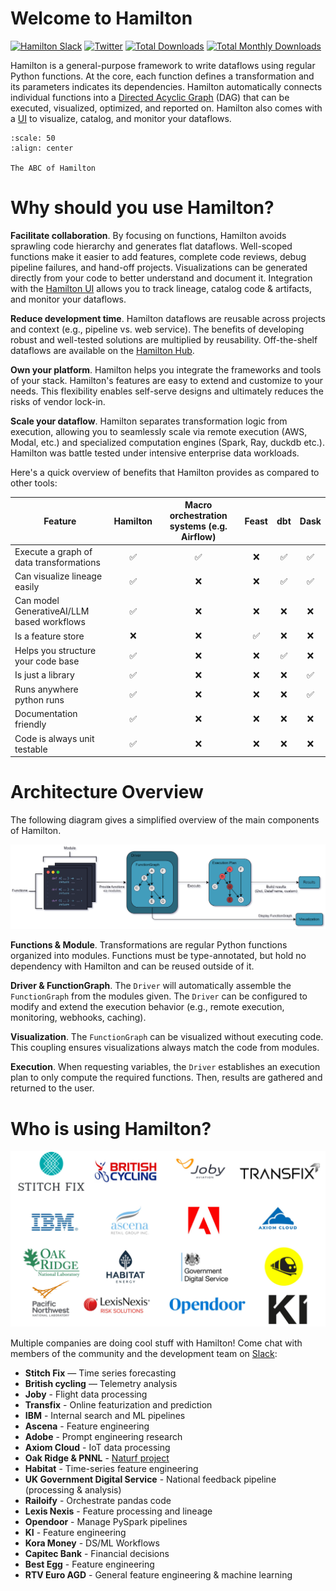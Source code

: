 # Welcome to Hamilton
<div align="left">
    <a href="https://join.slack.com/t/hamilton-opensource/shared_invite/zt-2niepkra8-DGKGf_tTYhXuJWBTXtIs4g" target="_blank"><img src="https://img.shields.io/badge/Join-Hamilton_Slack-brightgreen?logo=slack" alt="Hamilton Slack"/></a>
    <a href="https://twitter.com/hamilton_os" target="_blank"><img src="https://img.shields.io/twitter/url/http/shields.io.svg?style=social" alt="Twitter"/></a>
    <a href="https://pepy.tech/project/sf-hamilton" target="_blank"><img src="https://pepy.tech/badge/sf-hamilton" alt="Total Downloads"/></a>
    <a href="https://pepy.tech/project/sf-hamilton" target="_blank"><img src="https://static.pepy.tech/badge/sf-hamilton/month" alt="Total Monthly Downloads"/></a>
</div>

Hamilton is a general-purpose framework to write dataflows using regular Python functions. At the core, each function defines a transformation and its parameters indicates its dependencies. Hamilton automatically connects individual functions into a [Directed Acyclic Graph](https://en.wikipedia.org/wiki/Directed_acyclic_graph) (DAG) that can be executed, visualized, optimized, and reported on.
Hamilton also comes with a [UI](hamilton-ui/index.rst) to visualize, catalog, and monitor your dataflows.

```{figure} ./_static/abc.png
:scale: 50
:align: center

The ABC of Hamilton
```

# Why should you use Hamilton?
**Facilitate collaboration**. By focusing on functions, Hamilton avoids sprawling code hierarchy and generates flat dataflows. Well-scoped functions make it easier to add features, complete code reviews, debug pipeline failures, and hand-off projects. Visualizations can be generated directly from your code to better understand and document it.
Integration with the [Hamilton UI](hamilton-ui/index.rst) allows you to track lineage, catalog code & artifacts, and monitor your dataflows.

**Reduce development time**. Hamilton dataflows are reusable across projects and context (e.g., pipeline vs. web service). The benefits of developing robust and well-tested solutions are multiplied by reusability. Off-the-shelf dataflows are available on the [Hamilton Hub](https://hub.dagworks.io/).

**Own your platform**. Hamilton helps you integrate the frameworks and tools of your stack. Hamilton's features are easy to extend and customize to your needs. This flexibility enables self-serve designs and ultimately reduces the risks of vendor lock-in.

**Scale your dataflow**. Hamilton separates transformation logic from execution, allowing you to seamlessly scale via remote execution (AWS, Modal, etc.) and specialized computation engines (Spark, Ray, duckdb etc.). Hamilton was battle tested under intensive enterprise data workloads.

Here's a quick overview of benefits that Hamilton provides as compared to other tools:

| Feature                                   | Hamilton | Macro orchestration systems (e.g. Airflow) | Feast | dbt | Dask |
|-------------------------------------------|:---:|:---------------------------------------------:|:-----:|:---:|:----:|
| Execute a graph of data transformations   | ✅  |                   ✅                          |   ❌  | ✅  |  ✅   |
| Can visualize lineage easily              | ✅  |                   ❌                          |   ❌  | ✅  |  ✅   |
| Can model GenerativeAI/LLM based workflows| ✅  |                   ❌                          |   ❌  | ❌  |  ❌   |
| Is a feature store                        | ❌  |                   ❌                          |   ✅  | ❌  |  ❌   |
| Helps you structure your code base        | ✅  |                   ❌                          |   ❌  | ✅  |  ❌   |
| Is just a library                         | ✅  |                   ❌                          |   ❌  | ❌  |  ✅   |
| Runs anywhere python runs                 | ✅  |                   ❌                          |   ❌  | ❌  |  ✅   |
| Documentation friendly                    | ✅  |                   ❌                          |   ❌  | ❌  |  ❌   |
| Code is always unit testable              | ✅  |                   ❌                          |   ❌  | ❌  |  ❌   |

# Architecture Overview

The following diagram gives a simplified overview of the main components of Hamilton.

![](./_static/architecture_overview.png)

**Functions & Module**. Transformations are regular Python functions organized into modules. Functions must be type-annotated, but hold no dependency with Hamilton and can be reused outside of it.

**Driver & FunctionGraph**. The `Driver` will automatically assemble the `FunctionGraph` from the modules given. The `Driver` can be configured to modify and extend the execution behavior (e.g., remote execution, monitoring, webhooks, caching).

**Visualization**. The `FunctionGraph` can be visualized without executing code. This coupling ensures visualizations always match the code from modules.

**Execution**. When requesting variables, the `Driver` establishes an execution plan to only compute the required functions. Then, results are gathered and returned to the user.

# Who is using Hamilton?
![](./_static/hamilton_users.jpg)

Multiple companies are doing cool stuff with Hamilton! Come chat with members of the community and the development team on [Slack](https://join.slack.com/t/hamilton-opensource/shared_invite/zt-2niepkra8-DGKGf_tTYhXuJWBTXtIs4g):

* **Stitch Fix** — Time series forecasting
* **British cycling** — Telemetry analysis
* **Joby** - Flight data processing
* **Transfix** - Online featurization and prediction
* **IBM** - Internal search and ML pipelines
* **Ascena** - Feature engineering
* **Adobe** - Prompt engineering research
* **Axiom Cloud** - IoT data processing
* **Oak Ridge & PNNL** - [Naturf project](https://github.com/IMMM-SFA/naturf/tree/feature/nodes)
* **Habitat** - Time-series feature engineering
* **UK Government Digital Service** - National feedback pipeline (processing & analysis)
* **Railoify** - Orchestrate pandas code
* **Lexis Nexis** - Feature processing and lineage
* **Opendoor** - Manage PySpark pipelines
* **KI** - Feature engineering
* **Kora Money** - DS/ML Workflows
* **Capitec Bank** - Financial decisions
* **Best Egg** - Feature engineering
* **RTV Euro AGD** - General feature engineering & machine learning
